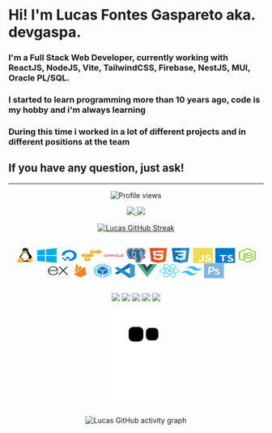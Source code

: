 # Hi! I'm Lucas Fontes Gaspareto aka. devgaspa.
### I'm a Full Stack Web Developer, currently working with ReactJS, NodeJS, Vite, TailwindCSS, Firebase, NestJS, MUI, Oracle PL/SQL.
### I started to learn programming more than 10 years ago, code is my hobby and i'm always learning 
### During this time i worked in a lot of different projects and in different positions at the team
## If you have any question, just ask!
<hr>

<p align="center"> 
	<img src="https://komarev.com/ghpvc/?username=lucasfontesgaspareto&color=red" alt="Profile views" /> 
</p>

<div align="center">
  <a href="https://github.com/lucasfontesgaspareto">
  <img height="180em" src="https://github-readme-stats.vercel.app/api?username=lucasfontesgaspareto&show_icons=true&theme=dracula&include_all_commits=true&count_private=true&hide_border=true"/>
  <img height="180em" src="https://github-readme-stats.vercel.app/api/top-langs/?username=lucasfontesgaspareto&layout=compact&langs_count=7&theme=dracula&hide_border=true"/>
	  
 [![Lucas GitHub Streak](https://github-readme-streak-stats.herokuapp.com/?user=lucasfontesgaspareto&theme=dracula&hide_border=true)](https://git.io/streak-stats)
</div>

<!-- ![JavaScript](https://img.shields.io/badge/javascript-%23323330.svg?style=for-the-badge&logo=javascript&logoColor=%23F7DF1E) ![NodeJS](https://img.shields.io/badge/node.js-6DA55F?style=for-the-badge&logo=node.js&logoColor=white) ![Next JS](https://img.shields.io/badge/Next-black?style=for-the-badge&logo=next.js&logoColor=white) ![React](https://img.shields.io/badge/react-%2320232a.svg?style=for-the-badge&logo=react&logoColor=%2361DAFB) ![Vue.js](https://img.shields.io/badge/vuejs-%2335495e.svg?style=for-the-badge&logo=vuedotjs&logoColor=%234FC08D) ![MySQL](https://img.shields.io/badge/mysql-%2300f.svg?style=for-the-badge&logo=mysql&logoColor=white) ![Postgres](https://img.shields.io/badge/postgres-%23316192.svg?style=for-the-badge&logo=postgresql&logoColor=white) ![Redis](https://img.shields.io/badge/redis-%23DD0031.svg?style=for-the-badge&logo=redis&logoColor=white) ![SQLite](https://img.shields.io/badge/sqlite-%2307405e.svg?style=for-the-badge&logo=sqlite&logoColor=white) ![MongoDB](https://img.shields.io/badge/MongoDB-%234ea94b.svg?style=for-the-badge&logo=mongodb&logoColor=white)
![Linux](https://img.shields.io/badge/Linux-FCC624?style=for-the-badge&logo=linux&logoColor=black) ![Windows](https://img.shields.io/badge/Windows-0078D6?style=for-the-badge&logo=windows&logoColor=white) ![Docker](https://img.shields.io/badge/docker-%230db7ed.svg?style=for-the-badge&logo=docker&logoColor=white) -->

<div style="display: inline_block" align="center"><br>
  <img align="center" alt="Lucas-Linux" height="30" width="40" src="https://raw.githubusercontent.com/devicons/devicon/master/icons/linux/linux-original.svg">
  <img align="center" alt="Lucas-Windows" height="30" width="40" src="https://raw.githubusercontent.com/devicons/devicon/master/icons/windows8/windows8-original.svg">
  <!-- <img align="center" alt="Lucas-MacOS" height="30" width="40" style="background: white;" src="https://raw.githubusercontent.com/devicons/devicon/master/icons/apple/apple-original.svg"> -->
  <img align="center" alt="Lucas-DigitalOcean" height="30" width="40" src="https://raw.githubusercontent.com/devicons/devicon/master/icons/digitalocean/digitalocean-original.svg">
  <img align="center" alt="Lucas-AWS" height="30" width="40" src="https://raw.githubusercontent.com/devicons/devicon/master/icons/amazonwebservices/amazonwebservices-original.svg">
  <!-- <img align="center" alt="Lucas-Mysql" height="30" width="40" src="https://raw.githubusercontent.com/devicons/devicon/master/icons/mysql/mysql-plain.svg"> -->
  <img align="center" alt="Lucas-Oracle" height="30" width="40" src="https://raw.githubusercontent.com/devicons/devicon/master/icons/oracle/oracle-original.svg">
  <img align="center" alt="Lucas-Postgress" height="30" width="40" src="https://raw.githubusercontent.com/devicons/devicon/master/icons/postgresql/postgresql-original.svg">
  <img align="center" alt="Lucas-HTML" height="30" width="40" src="https://raw.githubusercontent.com/devicons/devicon/master/icons/html5/html5-original.svg">
  <img align="center" alt="Lucas-CSS" height="30" width="40" src="https://raw.githubusercontent.com/devicons/devicon/master/icons/css3/css3-original.svg">
  <img align="center" alt="Lucas-JS" height="30" width="40" src="https://raw.githubusercontent.com/devicons/devicon/master/icons/javascript/javascript-plain.svg">
  <img align="center" alt="Lucas-TS" height="30" width="40" src="https://raw.githubusercontent.com/devicons/devicon/master/icons/typescript/typescript-plain.svg">
  <!-- <img align="center" alt="Lucas-Python" height="30" width="40" src="https://raw.githubusercontent.com/devicons/devicon/master/icons/python/python-original.svg"> -->
  <img align="center" alt="Lucas-NodeJS" height="30" width="40" src="https://raw.githubusercontent.com/devicons/devicon/master/icons/nodejs/nodejs-original.svg">
  <img align="center" alt="Lucas-Express" height="30" width="40" style="background: white;"  src="https://raw.githubusercontent.com/devicons/devicon/master/icons/express/express-original.svg">
  <img align="center" alt="Lucas-Firebase" height="30" width="40" src="https://raw.githubusercontent.com/devicons/devicon/master/icons/firebase/firebase-plain.svg">
  <img align="center" alt="Lucas-Webpack" height="30" width="40" src="https://raw.githubusercontent.com/devicons/devicon/master/icons/webpack/webpack-original.svg">
  <img align="center" alt="Lucas-VSCode" height="30" width="40" src="https://raw.githubusercontent.com/devicons/devicon/master/icons/vscode/vscode-original.svg">
  <img align="center" alt="Lucas-VueJS" height="30" width="40" src="https://raw.githubusercontent.com/devicons/devicon/master/icons/vuejs/vuejs-original.svg">
  <img align="center" alt="Lucas-React" height="30" width="40" src="https://raw.githubusercontent.com/devicons/devicon/master/icons/react/react-original.svg">
  <!-- <img align="center" alt="Lucas-Jquery" height="30" width="40" src="https://raw.githubusercontent.com/devicons/devicon/master/icons/jquery/jquery-plain.svg"> -->
  <img align="center" alt="Lucas-TailwindCSS" height="30" width="40" src="https://raw.githubusercontent.com/devicons/devicon/master/icons/tailwindcss/tailwindcss-plain.svg">
  <!-- <img align="center" alt="Lucas-Bootstrap" height="30" width="40" src="https://raw.githubusercontent.com/devicons/devicon/master/icons/bootstrap/bootstrap-plain.svg"> -->
  <!-- <img align="center" alt="Lucas-PHP" height="30" width="40" src="https://raw.githubusercontent.com/devicons/devicon/master/icons/php/php-plain.svg"> -->
  <!-- <img align="center" alt="Lucas-Laravel" height="30" width="40" src="https://raw.githubusercontent.com/devicons/devicon/master/icons/laravel/laravel-plain.svg"> -->
  <!-- <img align="center" alt="Lucas-Illustrator" height="30" width="40" src="https://raw.githubusercontent.com/devicons/devicon/master/icons/illustrator/illustrator-plain.svg"> -->
  <img align="center" alt="Lucas-Photoshop" height="30" width="40" src="https://raw.githubusercontent.com/devicons/devicon/master/icons/photoshop/photoshop-plain.svg">
</div>
 
##

<div align="center"> 
  <a href="https://www.youtube.com/gaspa.dev" target="_blank"><img src="https://img.shields.io/badge/YouTube-FF0000?style=for-the-badge&logo=youtube&logoColor=white" target="_blank"></a>
  <a href="https://instagram.com/gaspa.dev" target="_blank"><img src="https://img.shields.io/badge/-Instagram-%23E4405F?style=for-the-badge&logo=instagram&logoColor=white" target="_blank"></a>
 	<a href="https://www.twitch.tv/gaspa.dev" target="_blank"><img src="https://img.shields.io/badge/Twitch-9146FF?style=for-the-badge&logo=twitch&logoColor=white" target="_blank"></a>
 <a href="https://discord.me/gaspa.dev" target="_blank"><img src="https://img.shields.io/badge/Discord-7289DA?style=for-the-badge&logo=discord&logoColor=white" target="_blank"></a> 
  <a href = "mailto:devgaspa@gmail.com"><img src="https://img.shields.io/badge/-Email-%23333?style=for-the-badge&logo=icloud&logoColor=white" target="_blank"></a>
 
  ![Snake animation](https://github.com/lucasfontesgaspareto/lucasfontesgaspareto/blob/output/github-contribution-grid-snake.svg)


![Lucas GitHub activity graph](https://activity-graph.herokuapp.com/graph?username=lucasfontesgaspareto&hide_border=true&theme=redical)
 
</div>
